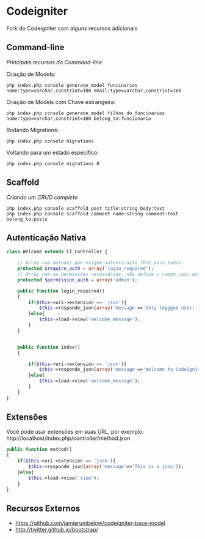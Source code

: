 # Codeigniter

Fork do Codeigniter com alguns recursos adicionais

## Command-line

*Principais recursos do Command-line:*

Criação de Models:

	php index.php console generate_model funcinarios nome:type=varchar,constrint=100 email:type=varchar,constrint=100

Criação de Models com Chave estrangeira:

	php index.php console generate_model filhos_do_funcinarios nome:type=varchar,constrint=100 belong_to:funcionario

Rodando Migrations:

	php index.php console migrations

Voltando para um estado específico:

	php index.php console migrations 0

## Scaffold

*Criando um CRUD completo*

	php index.php console scaffold post title:string body:text
	php index.php console scaffold comment name:string comment:text belong_to:posts

## Autenticação Nativa

```php
class Welcome extends CI_Controller {

	// Array com métodos que exigem autenticação TRUE para todos.
	protected $require_auth = array('login_required'); 
	// Array com as permissões necessárias, não defina o campo caso qualquer usuário autenticado possa acessar
	protected $permission_auth = array('admin'); 

	public function login_required()
	{
		if($this->uri->extension == 'json'){
			$this->responde_json(array('message'=>'Only loggged user!'));
		}else{
			$this->load->view('welcome_message');
		}
	}


	public function index()
	{

		if($this->uri->extension == 'json'){
			$this->responde_json(array('message'=>'Welcome to CodeIgniter!'));
		}else{
			$this->load->view('welcome_message');
		}
	}
}
```

## Extensões

Você pode usar extensões em suas URL, por exemplo: http://localhost/index.php/controller/method.json

```php
public function method()
{
	if($this->uri->extension == 'json'){
		$this->responde_json(array('message'=>'This is a json'));
	}else{
		$this->load->view('view');
	}
}
```

## Recursos Externos

* https://github.com/jamierumbelow/codeigniter-base-model
* http://twitter.github.io/bootstrap/